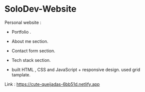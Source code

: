 # SoloDev-Website

Personal website :


- Portfolio .
- About me section. 
- Contact form section.
- Tech stack section.

- built  HTML , CSS and JavaScript + responsive design.
used grid tamplate.

Link : https://cute-queijadas-6bb51d.netlify.app
